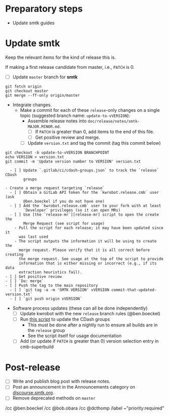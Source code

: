 <!--
This template is for tracking a release of smtk. Please replace the
following strings with the associated values:

  - `VERSION`: e.g. yy.mm.n
  - `MAJOR`: e.g. yy is the year
  - `MINOR`: e.g. mm is the month
  - `PATCH`: e.g. the release sequence number (start at 0)
  - `BRANCHPOINT`: The commit where the release should be started

Please remove this comment.
-->

# Preparatory steps

  - Update smtk guides

# Update smtk

Keep the relevant items for the kind of release this is.

If making a first release candidate from master, i.e., `PATCH` is 0.

  - [ ] Update `master` branch for **smtk**
```
git fetch origin
git checkout master
git merge --ff-only origin/master
```

  - Integrate changes.
    - Make a commit for each of these `release`-only changes on a single topic
      (suggested branch name: `update-to-vVERSION`):
      - Assemble release notes into `doc/release/notes/smtk-MAJOR.MINOR.md`.
        - [ ] If `PATCH` is greater than 0, add items to the end of this file.
        - [ ] Get positive review and merge.
      - [ ] Update `version.txt` and tag the commit (tag this commit below)
```
git checkout -b update-to-vVERSION BRANCHPOINT
echo VERSION > version.txt
git commit -m 'Update version number to VERSION' version.txt
```
      - [ ] Update `.gitlab/ci/cdash-groups.json` to track the `release` CDash
            groups

    - Create a merge request targeting `release`
      - [ ] Obtain a GitLab API token for the `kwrobot.release.cmb` user (ask
            @ben.boeckel if you do not have one)
      - [ ] Add the `kwrobot.release.cmb` user to your fork with at least
            `Developer` privileges (so it can open MRs)
      - [ ] Use [the `release-mr`][release-mr] script to open the create the
            Merge Request (see script for usage)
        - Pull the script for each release; it may have been updated since it
          was last used
        - The script outputs the information it will be using to create the
          merge request. Please verify that it is all correct before creating
          the merge request. See usage at the top of the script to provide
          information that is either missing or incorrect (e.g., if its data
          extraction heuristics fail).
    - [ ] Get positive review
    - [ ] `Do: merge`
    - [ ] Push the tag to the main repository
      - [ ] `git tag -a -m 'SMTK VERSION' vVERSION commit-that-updated-version.txt`
      - [ ] `git push origin vVERSION`

  - Software process updates (these can all be done independently)
    - [ ] Update kwrobot with the new `release` branch rules (@ben.boeckel)
    - [ ] Run [this script][cdash-update-groups] to update the CDash groups
      - This must be done after a nightly run to ensure all builds are in the
        `release` group
      - See the script itself for usage documentation
    - [ ] Add (or update if `PATCH` is greater than 0) version selection entry
          in cmb-superbuild

[release-mr]: https://gitlab.kitware.com/utils/release-utils/-/blob/master/release-mr.py
[cdash-update-groups]: https://gitlab.kitware.com/utils/cdash-utils/-/blob/master/cdash-update-groups.py

# Post-release

  - [ ] Write and publish blog post with release notes.
  - [ ] Post an announcement in the Announcements category on
        [discourse.smtk.org](https://discourse.kitware.com/c/smtk/).
  - [ ] Remove deprecated methods on `master`

/cc @ben.boeckel
/cc @bob.obara
/cc @dcthomp
/label ~"priority:required"
